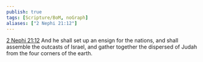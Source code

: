 ```yaml
---
publish: true
tags: [Scripture/BoM, noGraph]
aliases: ["2 Nephi 21:12"]
---
```

[2 Nephi 21:12](https://churchofjesuschrist.org/study/scriptures/bofm/2-ne/21?lang=eng&id=p12#p12) And he shall set up an ensign for the nations, and shall assemble the outcasts of Israel, and gather together the dispersed of Judah from the four corners of the earth.
